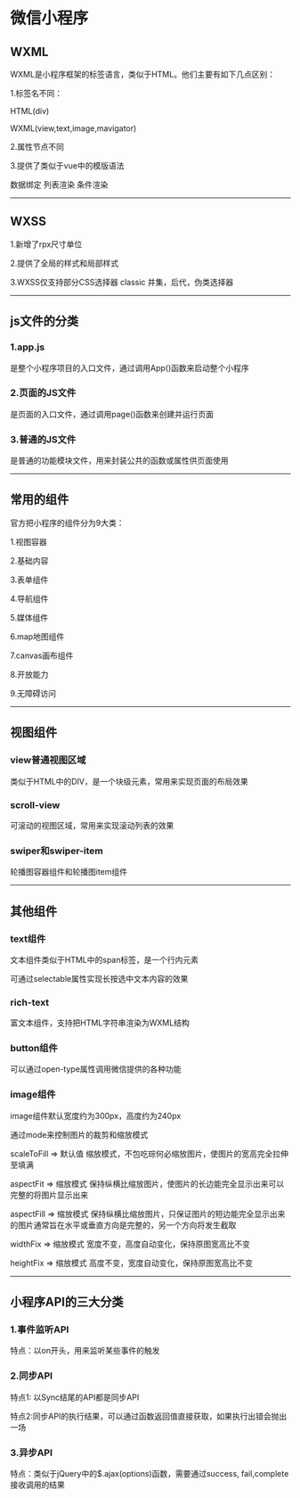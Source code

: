 # 微信小程序

## WXML

WXML是小程序框架的标签语言，类似于HTML。他们主要有如下几点区别：

1.标签名不同：

HTML(div)

WXML(view,text,image,mavigator)

2.属性节点不同

<a href='#'></a>

<navigator url=""></navigator>

3.提供了类似于vue中的模版语法

数据绑定 列表渲染 条件渲染

---

## WXSS

1.新增了rpx尺寸单位

2.提供了全局的样式和局部样式

3.WXSS仅支持部分CSS选择器 classic 并集，后代，伪类选择器

---

## js文件的分类

### 1.app.js

是整个小程序项目的入口文件，通过调用App()函数来启动整个小程序

### 2.页面的JS文件

是页面的入口文件，通过调用page()函数来创建并运行页面

### 3.普通的JS文件

是普通的功能模块文件，用来封装公共的函数或属性供页面使用

---

## 常用的组件

官方把小程序的组件分为9大类：

1.视图容器

2.基础内容

3.表单组件

4.导航组件

5.媒体组件

6.map地图组件

7.canvas画布组件

8.开放能力

9.无障碍访问

---

## 视图组件

### view普通视图区域

类似于HTML中的DIV，是一个块级元素，常用来实现页面的布局效果

### scroll-view

可滚动的视图区域，常用来实现滚动列表的效果

### swiper和swiper-item

轮播图容器组件和轮播图item组件

---

## 其他组件

### text组件

文本组件类似于HTML中的span标签，是一个行内元素

可通过selectable属性实现长按选中文本内容的效果

### rich-text

富文本组件，支持把HTML字符串渲染为WXML结构

### button组件

可以通过open-type属性调用微信提供的各种功能

### image组件

image组件默认宽度约为300px，高度约为240px

通过mode来控制图片的裁剪和缩放模式

scaleToFill => 默认值 缩放模式，不包吃琮何必缩放图片，使图片的宽高完全拉伸至填满

aspectFit => 缩放模式 保持纵横比缩放图片，使图片的长边能完全显示出来可以完整的将图片显示出来

aspectFill => 缩放模式 保持纵横比缩放图片，只保证图片的短边能完全显示出来的图片通常旨在水平或垂直方向是完整的，另一个方向将发生截取

widthFix => 缩放模式 宽度不变，高度自动变化，保持原图宽高比不变

heightFix => 缩放模式 高度不变，宽度自动变化，保持原图宽高比不变

---

## 小程序API的三大分类

### 1.事件监听API

特点：以on开头，用来监听某些事件的触发

### 2.同步API

特点1: 以Sync结尾的API都是同步API

特点2:同步API的执行结果，可以通过函数返回值直接获取，如果执行出错会抛出一场

### 3.异步API

特点：类似于jQuery中的$.ajax(options)函数，需要通过success, fail,complete接收调用的结果





